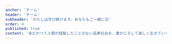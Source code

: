 ```yaml
---
anchor: 'チーム'
header: 'チーム'
subheader: 'わたしは学び続けます。あなたもご一緒に😊'
order: 4
published: true
content: '未だかつて人類が経験したことのない長寿社会を、豊かにそして楽しく生きていくために、わたしは学び続けます。あなたもご一緒に😊✨'
---
```

